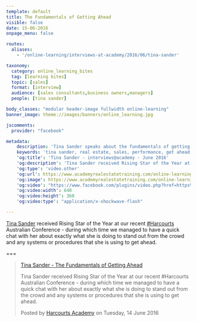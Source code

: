 ```yaml
---
template: default
title: The Fundamentals of Getting Ahead
visible: false
date: 15-06-2016
onpage_menu: false

routes:
  aliases:
    - '/online-learning/interviews-at-academy/2016/06/tina-sander'

taxonomy:
  category: online_learning_bites
  tag: [learning bites]
  topic: [sales]
  format: [interview]
  audience: [sales consultants,business owners,managers]
  people: [tina sander]

body_classes: "modular header-image fullwidth online-learning"
banner_image: theme://images/banners/online_learning.jpg

jscomments:
  provider: "facebook"

metadata:
    description: 'Tina Sander speaks about the fundamentals of getting ahead in real estate sales.'
    keywords: 'tina sander, real estate, sales, performance, get ahead, rising star, harcourts'
    'og:title': 'Tina Sander - interviews@academy - June 2016'
    'og:description': 'Tina Sander received Rising Star of the Year at our recent ‪‎Harcourts‬ Australian Conference - during which time we managed to have a quick chat with her about exactly what she is doing to stand out from the crowd and any systems or procedures that she is using to get ahead.'
    'og:type': 'video.other'
    'og:url': https://www.academyrealestatetraining.com/online-learning/bites/2016/06/15/tina-sander#pk_campaign=Social-2016-06
    'og:image': https://www.academyrealestatetraining.com/online-learning/bites/2016/06/15/tina-sander/tina-sander.jpg
    'og:video': "https://www.facebook.com/plugins/video.php?href=https%3A%2F%2Fwww.facebook.com%2Fharcourtsacademy%2Fvideos%2F10153491498122676%2F&width=640&show_text=false&appId=667620916615872&height=360"
    'og:video:width': 640
    'og:video:height': 360
    'og:video:type': "application/x-shockwave-flash"

---
```


[Tina Sander](https://www.facebook.com/tina.sander) received Rising Star of the Year at our recent ‪[#‎Harcourts](https://www.facebook.com/hashtag/harcourts?source=feed_text&story_id=10153491498122676)‬ Australian Conference - during which time we managed to have a quick chat with her about exactly what she is doing to stand out from the crowd and any systems or procedures that she is using to get ahead.

===

<div id="fb-root"></div>
<script>(function(d, s, id) {
  var js, fjs = d.getElementsByTagName(s)[0];
  if (d.getElementById(id)) return;
  js = d.createElement(s); js.id = id;
  js.src = "//connect.facebook.net/en_GB/sdk.js#xfbml=1&version=v2.6&appId=667620916615872";
  fjs.parentNode.insertBefore(js, fjs);
}(document, 'script', 'facebook-jssdk'));</script>

<div class="fb-video" data-href="https://www.facebook.com/harcourtsacademy/videos/10153491498122676/" data-show-text="false"><blockquote cite="https://www.facebook.com/harcourtsacademy/videos/10153491498122676/" class="fb-xfbml-parse-ignore"><a href="https://www.facebook.com/harcourtsacademy/videos/10153491498122676/">Tina Sander - The Fundamentals of Getting Ahead</a><p>Tina Sander received Rising Star of the Year at our recent #Harcourts Australian Conference - during which time we managed to have a quick chat with her about exactly what she is doing to stand out from the crowd and any systems or procedures that she is using to get ahead.</p>Posted by <a href="https://www.facebook.com/harcourtsacademy/">Harcourts Academy</a> on Tuesday, 14 June 2016</blockquote></div>
